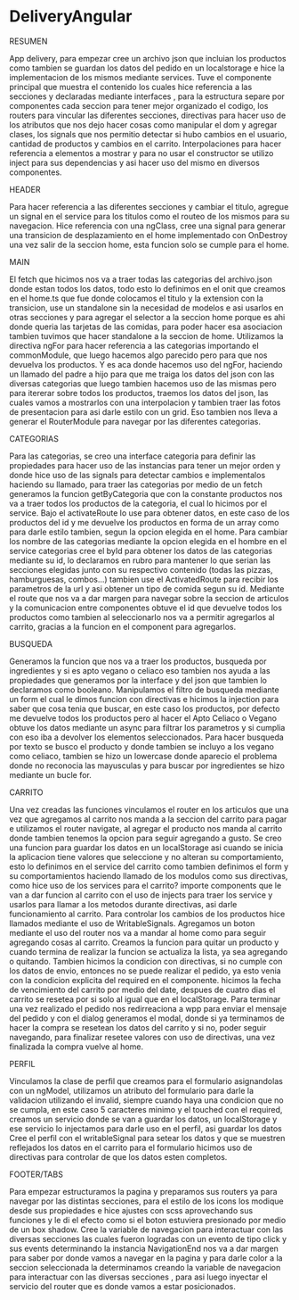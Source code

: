 # DeliveryAngular
RESUMEN 

App delivery, para empezar cree un archivo json que incluian los productos como tambien se guardan los datos del pedido en un localstorage e hice la implementacion de los mismos mediante services. Tuve el componente principal que muestra el contenido los cuales hice referencia  a las secciones y declaradas mediante interfaces , para la estructura separe por componentes cada seccion para tener mejor organizado el codigo, los routers para vincular las diferentes secciones, directivas para hacer uso de los atributos que nos dejo hacer cosas como manipular el dom y agregar clases, los signals que nos permitio detectar si hubo cambios en el usuario, cantidad de productos y cambios en el carrito. Interpolaciones para hacer referencia a elementos a mostrar y para no usar el constructor se utilizo inject para sus dependencias y asi hacer uso del mismo en diversos componentes.


HEADER

Para hacer referencia a las diferentes secciones y cambiar el titulo, agregue un signal en el service para  los titulos como el routeo de los mismos para su navegacion.
Hice referencia con una ngClass, cree una signal para generar una transicion de desplazamiento en el home implementado con OnDestroy una vez salir de la seccion home, esta funcion solo se cumple para el home.


MAIN 

El fetch que hicimos nos va a traer todas las categorias del archivo.json donde estan todos los datos, todo esto lo definimos en el onit que creamos en el home.ts que fue donde colocamos el titulo y la extension con la transicion, use un standalone sin la necesidad de modelos e asi usarlos en otras secciones y para agregar el selector a la seccion home porque es ahi donde queria las tarjetas de las comidas, para poder hacer esa asociacion tambien tuvimos que hacer standalone a la seccion de home.
Utilizamos la directiva ngFor para hacer referencia a las categorias importando el commonModule, que luego hacemos algo parecido pero para que nos devuelva los productos.
Y es aca donde hacemos uso del ngFor, haciendo un llamado del padre a hijo para que me traiga los datos del json con las diversas categorias que luego tambien hacemos uso de las mismas pero para itererar sobre todos los productos, traemos los datos del json, las cuales vamos a mostrarlos con una interpolacion y tambien traer las fotos de presentacion para asi darle estilo con un grid. Eso tambien nos lleva a generar el RouterModule para navegar por las diferentes categorias.


CATEGORIAS

Para las categorias, se creo una interface categoria para definir las propiedades para hacer uso de las instancias para  tener un mejor orden y donde hice uso de las signals para detectar cambios e implementalos haciendo su llamado, para traer las categorias por medio de un fetch generamos la funcion getByCategoria que con la constante productos nos va a traer todos los productos de la categoria, el cual lo hicimos por el service.
Bajo el activateRoute lo use para obtener datos, en este caso de los productos del id y me devuelve los productos en forma de un array como para darle estilo tambien, segun la opcion elegida en el home.
Para cambiar los nombre de las categorias mediante la opcion elegida en el hombre en el service categorias cree el byId para obtener los datos de las categorias mediante su id, lo declaramos en rubro para mantener lo que serian las secciones elegidas junto con su respectivo contenido (todas las pizzas, hamburguesas, combos...) tambien use el ActivatedRoute para recibir los parametros de la url y asi obtener un tipo de comida segun su id.
Mediante el route que nos va a dar margen para navegar sobre la seccion de articulos y la comunicacion entre componentes obtuve el id que devuelve todos los productos como tambien al seleccionarlo nos va a permitir agregarlos al carrito, gracias a la funcion en el component para agregarlos.


BUSQUEDA

Generamos la funcion que nos va a traer los productos, busqueda por ingredientes y si es apto vegano o celiaco eso tambien nos ayuda a las propiedades que generamos por la interface y del json que tambien lo declaramos como booleano.
Manipulamos el filtro de busqueda mediante un form el cual le dimos funcion con directivas e hicimos la injection para saber que cosa tenia que buscar, en este caso los productos, por defecto me devuelve todos los productos pero al hacer el Apto Celiaco o Vegano obtuve los datos mediante un async para filtrar los parametros y si cumplia con eso iba a devolver los elementos seleccionados.
Para hacer busqueda por texto se busco el producto y donde tambien se incluyo a los vegano como celiaco, tambien se hizo un lowercase donde aparecio el problema donde no reconocia las mayusculas y para buscar por ingredientes se hizo mediante un bucle for.


CARRITO  

Una vez creadas las funciones vinculamos el router en los articulos que una vez que agregamos al carrito nos manda a la seccion del carrito para pagar e utilizamos el router navigate, al agregar el producto nos manda al carrito donde tambien tenemos la opcion para seguir agregando a gusto. 
Se creo una funcion para guardar los datos en un localStorage asi cuando se inicia la aplicacion tiene valores que seleccione y no alteran su comportamiento, esto lo definimos en el service del carrito como tambien definimos el form y su comportamientos haciendo  llamado de los modulos como sus directivas, como hice uso de los services para el carrito? importe components que le van a dar funcion al carrito con el uso de injects para traer los service y usarlos para llamar a los metodos durante directivas, asi darle funcionamiento al carrito. Para controlar los cambios de los productos hice llamados mediante el uso de WritableSignals.
Agregamos un boton mediante el uso del router nos va a mandar al home como para seguir agregando cosas al carrito.
Creamos la funcion para quitar un producto y cuando termina de realizar la funcion se actualiza la lista, ya sea agregando o quitando. 
Tambien hicimos la condicion con directivas, si no cumple con los datos de envio, entonces no se puede realizar el pedido, ya esto venia con la condicion explicita del required en el componente.
hicimos la fecha de vencimiento del carrito por medio del date, despues de cuatro dias el carrito se resetea por si solo al igual que en el localStorage.
Para terminar una vez realizado el pedido nos redirreaciona a wpp para enviar el mensaje del pedido y con el dialog generamos el modal, donde si ya terminamos de hacer la compra se resetean los datos del carrito y si no, poder seguir navegando, para finalizar resetee valores con uso de directivas, una vez finalizada la compra vuelve al home.


PERFIL

Vinculamos la clase de perfil que creamos para el formulario asignandolas con un ngModel, utilizamos un atributo del formulario para darle la validacion utilizando el invalid, siempre cuando haya una condicion que no se cumpla, en este caso 5 caracteres minimo y el touched con el required, creamos un servicio donde se van a guardar los datos, un localStorage y ese servicio lo injectamos para darle uso en el perfil, asi guardar los datos 
Cree el perfil con el writableSignal para setear los datos y que se muestren reflejados los datos en el carrito
para el formulario hicimos uso de directivas para controlar de que los datos esten completos. 


FOOTER/TABS

Para empezar estructuramos la pagina y preparamos sus routers ya para navegar por las distintas secciones, para el estilo de los icons los modique desde sus propiedades e hice ajustes con scss aprovechando sus funciones y le di el efecto como si el boton estuviera presionado por medio de un box shadow.
Cree la variable de navegacion para interactuar con las diversas secciones las cuales fueron logradas con un evento de tipo click y sus events determinando la instancia NavigationEnd nos va a dar margen para saber por donde vamos a navegar en la pagina y para darle color a la seccion seleccionada la determinamos creando la variable de navegacion para interactuar con las diversas secciones , para asi luego inyectar el servicio del router que es donde vamos a estar posicionados.


